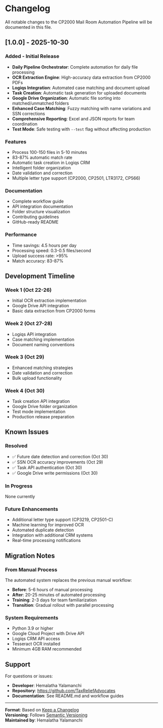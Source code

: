# Changelog

All notable changes to the CP2000 Mail Room Automation Pipeline will be documented in this file.

## [1.0.0] - 2025-10-30

### Added - Initial Release
- **Daily Pipeline Orchestrator**: Complete automation for daily file processing
- **OCR Extraction Engine**: High-accuracy data extraction from CP2000 PDFs
- **Logiqs Integration**: Automated case matching and document upload
- **Task Creation**: Automatic task generation for uploaded documents
- **Google Drive Organization**: Automatic file sorting into matched/unmatched folders
- **Enhanced Case Matching**: Fuzzy matching with name variations and SSN corrections
- **Comprehensive Reporting**: Excel and JSON reports for team coordination
- **Test Mode**: Safe testing with `--test` flag without affecting production

### Features
- Process 100-150 files in 5-10 minutes
- 83-87% automatic match rate
- Automatic task creation in Logiqs CRM
- Intelligent folder organization
- Date validation and correction
- Multiple letter type support (CP2000, CP2501, LTR3172, CP566)

### Documentation
- Complete workflow guide
- API integration documentation
- Folder structure visualization
- Contributing guidelines
- GitHub-ready README

### Performance
- Time savings: 4.5 hours per day
- Processing speed: 0.3-0.5 files/second
- Upload success rate: >95%
- Match accuracy: 83-87%

## Development Timeline

### Week 1 (Oct 22-26)
- Initial OCR extraction implementation
- Google Drive API integration
- Basic data extraction from CP2000 forms

### Week 2 (Oct 27-28)
- Logiqs API integration
- Case matching implementation
- Document naming conventions

### Week 3 (Oct 29)
- Enhanced matching strategies
- Date validation and correction
- Bulk upload functionality

### Week 4 (Oct 30)
- Task creation API integration
- Google Drive folder organization
- Test mode implementation
- Production release preparation

## Known Issues

### Resolved
- ✅ Future date detection and correction (Oct 30)
- ✅ SSN OCR accuracy improvements (Oct 29)
- ✅ Task API authentication (Oct 30)
- ✅ Google Drive write permissions (Oct 30)

### In Progress
None currently

### Future Enhancements
- Additional letter type support (CP3219, CP2501-C)
- Machine learning for improved OCR
- Automated duplicate detection
- Integration with additional CRM systems
- Real-time processing notifications

## Migration Notes

### From Manual Process
The automated system replaces the previous manual workflow:
- **Before**: 5-6 hours of manual processing
- **After**: 20-25 minutes of automated processing
- **Training**: 2-3 days for team familiarization
- **Transition**: Gradual rollout with parallel processing

### System Requirements
- Python 3.9 or higher
- Google Cloud Project with Drive API
- Logiqs CRM API access
- Tesseract OCR installed
- Minimum 4GB RAM recommended

## Support

For questions or issues:
- **Developer**: Hemalatha Yalamanchi
- **Repository**: https://github.com/TaxReliefAdvocates
- **Documentation**: See README.md and workflow guides

---

**Format**: Based on [Keep a Changelog](https://keepachangelog.com/)  
**Versioning**: Follows [Semantic Versioning](https://semver.org/)  
**Maintained by**: Hemalatha Yalamanchi

